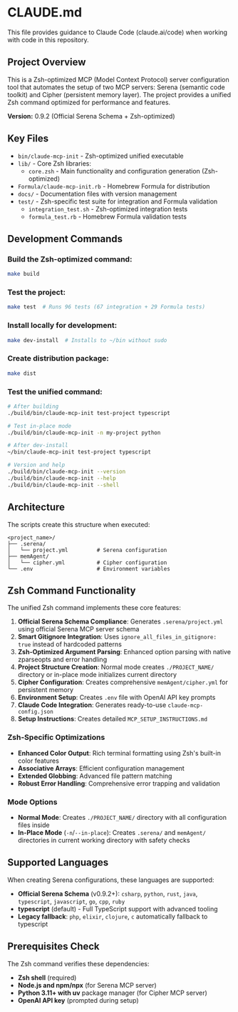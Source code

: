 # CLAUDE.md

This file provides guidance to Claude Code (claude.ai/code) when working with code in this repository.

## Project Overview

This is a Zsh-optimized MCP (Model Context Protocol) server configuration tool that automates the setup of two MCP servers: Serena (semantic code toolkit) and Cipher (persistent memory layer). The project provides a unified Zsh command optimized for performance and features.

**Version:** 0.9.2 (Official Serena Schema + Zsh-optimized)

## Key Files

- `bin/claude-mcp-init` - Zsh-optimized unified executable
- `lib/` - Core Zsh libraries:
  - `core.zsh` - Main functionality and configuration generation (Zsh-optimized)
- `Formula/claude-mcp-init.rb` - Homebrew Formula for distribution
- `docs/` - Documentation files with version management
- `test/` - Zsh-specific test suite for integration and Formula validation
  - `integration_test.sh` - Zsh-optimized integration tests
  - `formula_test.rb` - Homebrew Formula validation tests

## Development Commands

### Build the Zsh-optimized command:
```zsh
make build
```

### Test the project:
```zsh
make test  # Runs 96 tests (67 integration + 29 Formula tests)
```

### Install locally for development:
```zsh
make dev-install  # Installs to ~/bin without sudo
```

### Create distribution package:
```zsh
make dist
```

### Test the unified command:
```zsh
# After building
./build/bin/claude-mcp-init test-project typescript

# Test in-place mode
./build/bin/claude-mcp-init -n my-project python

# After dev-install
~/bin/claude-mcp-init test-project typescript

# Version and help
./build/bin/claude-mcp-init --version
./build/bin/claude-mcp-init --help
./build/bin/claude-mcp-init --shell
```

## Architecture

The scripts create this structure when executed:
```
<project_name>/
├── .serena/
│   └── project.yml         # Serena configuration
├── memAgent/
│   └── cipher.yml          # Cipher configuration
└── .env                    # Environment variables
```

## Zsh Command Functionality

The unified Zsh command implements these core features:
1. **Official Serena Schema Compliance**: Generates `.serena/project.yml` using official Serena MCP server schema
2. **Smart Gitignore Integration**: Uses `ignore_all_files_in_gitignore: true` instead of hardcoded patterns
3. **Zsh-Optimized Argument Parsing**: Enhanced option parsing with native zparseopts and error handling
4. **Project Structure Creation**: Normal mode creates `./PROJECT_NAME/` directory or in-place mode initializes current directory
5. **Cipher Configuration**: Creates comprehensive `memAgent/cipher.yml` for persistent memory
6. **Environment Setup**: Creates `.env` file with OpenAI API key prompts
7. **Claude Code Integration**: Generates ready-to-use `claude-mcp-config.json`
8. **Setup Instructions**: Creates detailed `MCP_SETUP_INSTRUCTIONS.md`

### Zsh-Specific Optimizations
- **Enhanced Color Output**: Rich terminal formatting using Zsh's built-in color features
- **Associative Arrays**: Efficient configuration management
- **Extended Globbing**: Advanced file pattern matching
- **Robust Error Handling**: Comprehensive error trapping and validation

### Mode Options
- **Normal Mode**: Creates `./PROJECT_NAME/` directory with all configuration files inside
- **In-Place Mode** (`-n`/`--in-place`): Creates `.serena/` and `memAgent/` directories in current working directory with safety checks

## Supported Languages

When creating Serena configurations, these languages are supported:
- **Official Serena Schema** (v0.9.2+): `csharp`, `python`, `rust`, `java`, `typescript`, `javascript`, `go`, `cpp`, `ruby`
- **typescript** (default) - Full TypeScript support with advanced tooling
- **Legacy fallback**: `php`, `elixir`, `clojure`, `c` automatically fallback to typescript

## Prerequisites Check

The Zsh command verifies these dependencies:
- **Zsh shell** (required)
- **Node.js and npm/npx** (for Serena MCP server)
- **Python 3.11+ with uv** package manager (for Cipher MCP server)
- **OpenAI API key** (prompted during setup)